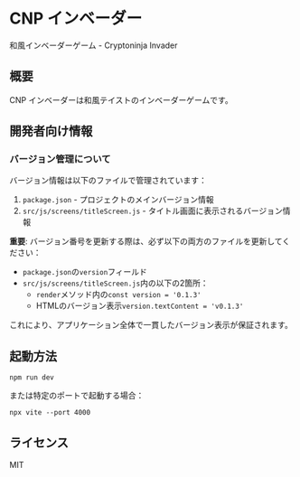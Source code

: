 # CNP インベーダー

和風インベーダーゲーム - Cryptoninja Invader

## 概要

CNP インベーダーは和風テイストのインベーダーゲームです。

## 開発者向け情報

### バージョン管理について

バージョン情報は以下のファイルで管理されています：

1. `package.json` - プロジェクトのメインバージョン情報
2. `src/js/screens/titleScreen.js` - タイトル画面に表示されるバージョン情報

**重要**: バージョン番号を更新する際は、必ず以下の両方のファイルを更新してください：

- `package.json`の`version`フィールド
- `src/js/screens/titleScreen.js`内の以下の2箇所：
  - `render`メソッド内の`const version = '0.1.3'`
  - HTMLのバージョン表示`version.textContent = 'v0.1.3'`

これにより、アプリケーション全体で一貫したバージョン表示が保証されます。

## 起動方法

```
npm run dev
```

または特定のポートで起動する場合：

```
npx vite --port 4000
```

## ライセンス

MIT
